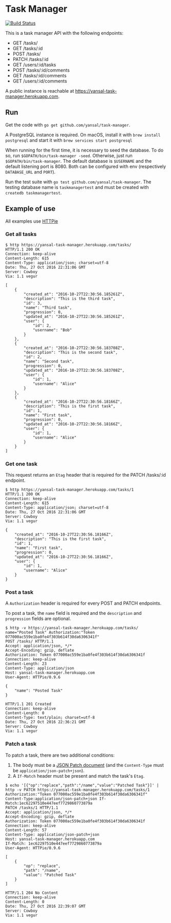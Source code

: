 # Task Manager

[![Build Status](https://travis-ci.org/yansal/task-manager.svg?branch=master)](https://travis-ci.org/yansal/task-manager)

This is a task manager API with the following endpoints:

* GET /tasks/
* GET /tasks/:id
* POST /tasks/
* PATCH /tasks/:id
* GET /users/:id/tasks
* POST /tasks/:id/comments
* GET /tasks/:id/comments
* GET /users/:id/comments

A public instance is reachable at https://yansal-task-manager.herokuapp.com.

## Run

Get the code with `go get github.com/yansal/task-manager`.

A PostgreSQL instance is required. On macOS, install it with `brew install postgresql` and start it with `brew services start postgresql`

When running for the first time, it is necessary to seed the database. To do so, run `$GOPATH/bin/task-manager -seed`. Otherwise, just run `$GOPATH/bin/task-manager`. The default database is `$USERNAME` and the default listening port is 8080. Both can be configured with env (respectively `DATABASE_URL` and `PORT`).

Run the test suite with `go test github.com/yansal/task-manager`. The testing database name is `taskmanagertest` and must be created with `createdb taskmanagertest`.

## Example of use

All examples use [HTTPie](https://httpie.org)

### Get all tasks
```
$ http https://yansal-task-manager.herokuapp.com/tasks/
HTTP/1.1 200 OK
Connection: keep-alive
Content-Length: 615
Content-Type: application/json; charset=utf-8
Date: Thu, 27 Oct 2016 22:31:06 GMT
Server: Cowboy
Via: 1.1 vegur

[
    {
        "created_at": "2016-10-27T22:30:56.185261Z", 
        "description": "This is the third task", 
        "id": 3, 
        "name": "Third task", 
        "progression": 0, 
        "updated_at": "2016-10-27T22:30:56.185261Z", 
        "user": {
            "id": 2, 
            "username": "Bob"
        }
    }, 
    {
        "created_at": "2016-10-27T22:30:56.183708Z", 
        "description": "This is the second task", 
        "id": 2, 
        "name": "Second task", 
        "progression": 0, 
        "updated_at": "2016-10-27T22:30:56.183708Z", 
        "user": {
            "id": 1, 
            "username": "Alice"
        }
    }, 
    {
        "created_at": "2016-10-27T22:30:56.18166Z", 
        "description": "This is the first task", 
        "id": 1, 
        "name": "First task", 
        "progression": 0, 
        "updated_at": "2016-10-27T22:30:56.18166Z", 
        "user": {
            "id": 1, 
            "username": "Alice"
        }
    }
]
```

### Get one task

This request returns an `Etag` header that is required for the PATCH /tasks/:id endpoint.
```
$ http https://yansal-task-manager.herokuapp.com/tasks/1
HTTP/1.1 200 OK
Connection: keep-alive
Content-Length: 615
Content-Type: application/json; charset=utf-8
Date: Thu, 27 Oct 2016 22:31:06 GMT
Server: Cowboy
Via: 1.1 vegur

{
    "created_at": "2016-10-27T22:30:56.18166Z", 
    "description": "This is the first task", 
    "id": 1, 
    "name": "First task", 
    "progression": 0, 
    "updated_at": "2016-10-27T22:30:56.18166Z", 
    "user": {
        "id": 1, 
        "username": "Alice"
    }
}
```
### Post a task
A `Authorization` header is required for every POST and PATCH endpoints.

To post a task, the `name` field is required and the `description` and `progression` fields are optional.
```
$ http -v https://yansal-task-manager.herokuapp.com/tasks/ name="Posted Task" Authorization:"Token 077000ac559e1ba0fe4f303b614f30da6306341f"
POST /tasks/ HTTP/1.1
Accept: application/json, */*
Accept-Encoding: gzip, deflate
Authorization: Token 077000ac559e1ba0fe4f303b614f30da6306341f
Connection: keep-alive
Content-Length: 23
Content-Type: application/json
Host: yansal-task-manager.herokuapp.com
User-Agent: HTTPie/0.9.6

{
    "name": "Posted Task"
}

HTTP/1.1 201 Created
Connection: keep-alive
Content-Length: 0
Content-Type: text/plain; charset=utf-8
Date: Thu, 27 Oct 2016 22:36:21 GMT
Server: Cowboy
Via: 1.1 vegur
```

### Patch a task
To patch a task, there are two additional conditions:

1. The body must be a [JSON Patch document](http://jsonpatch.com/) (and the `Content-Type` must be `application/json-patch+json`).
2. A `If-Match` header must be present and match the task's `Etag`.
```
$ echo '[{"op":"replace","path":"/name","value":"Patched Task"}]' | http -v PATCH https://yansal-task-manager.herokuapp.com/tasks/1 Authorization:"Token 077000ac559e1ba0fe4f303b614f30da6306341f" Content-Type:application/json-patch+json If-Match:1ec62297510e447eef7729860773879a
PATCH /tasks/1 HTTP/1.1
Accept: application/json, */*
Accept-Encoding: gzip, deflate
Authorization: Token 077000ac559e1ba0fe4f303b614f30da6306341f
Connection: keep-alive
Content-Length: 57
Content-Type: application/json-patch+json
Host: yansal-task-manager.herokuapp.com
If-Match: 1ec62297510e447eef7729860773879a
User-Agent: HTTPie/0.9.6

[
    {
        "op": "replace", 
        "path": "/name", 
        "value": "Patched Task"
    }
]

HTTP/1.1 204 No Content
Connection: keep-alive
Content-Length: 0
Date: Thu, 27 Oct 2016 22:39:07 GMT
Server: Cowboy
Via: 1.1 vegur
```
